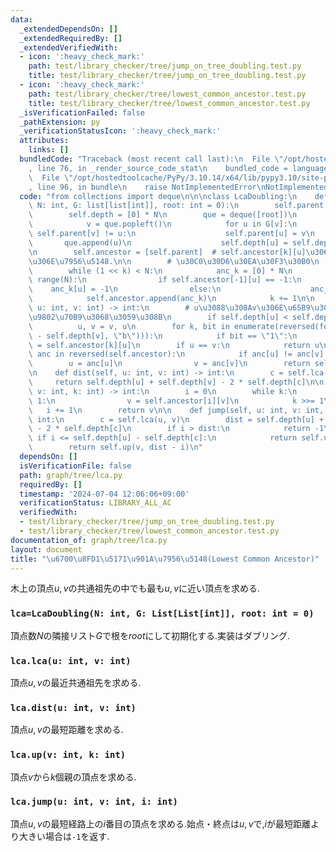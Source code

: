 ```yaml
---
data:
  _extendedDependsOn: []
  _extendedRequiredBy: []
  _extendedVerifiedWith:
  - icon: ':heavy_check_mark:'
    path: test/library_checker/tree/jump_on_tree_doubling.test.py
    title: test/library_checker/tree/jump_on_tree_doubling.test.py
  - icon: ':heavy_check_mark:'
    path: test/library_checker/tree/lowest_common_ancestor.test.py
    title: test/library_checker/tree/lowest_common_ancestor.test.py
  _isVerificationFailed: false
  _pathExtension: py
  _verificationStatusIcon: ':heavy_check_mark:'
  attributes:
    links: []
  bundledCode: "Traceback (most recent call last):\n  File \"/opt/hostedtoolcache/PyPy/3.10.14/x64/lib/pypy3.10/site-packages/onlinejudge_verify/documentation/build.py\"\
    , line 76, in _render_source_code_stat\n    bundled_code = language.bundle(\n\
    \  File \"/opt/hostedtoolcache/PyPy/3.10.14/x64/lib/pypy3.10/site-packages/onlinejudge_verify/languages/python.py\"\
    , line 96, in bundle\n    raise NotImplementedError\nNotImplementedError\n"
  code: "from collections import deque\n\n\nclass LcaDoubling:\n    def __init__(self,\
    \ N: int, G: list[list[int]], root: int = 0):\n        self.parent = [-1] * N\n\
    \        self.depth = [0] * N\n        que = deque([root])\n        while que:\n\
    \            v = que.popleft()\n            for u in G[v]:\n                if\
    \ self.parent[v] != u:\n                    self.parent[u] = v\n             \
    \       que.append(u)\n                    self.depth[u] = self.depth[v] + 1\n\
    \n        self.ancestor = [self.parent]  # self.ancestor[k][u]\u306Fu\u306E2**k\u5148\
    \u306E\u7956\u5148.\n\n        # \u30C0\u30D6\u30EA\u30F3\u30B0\n        k = 1\n\
    \        while (1 << k) < N:\n            anc_k = [0] * N\n            for u in\
    \ range(N):\n                if self.ancestor[-1][u] == -1:\n                \
    \    anc_k[u] = -1\n                else:\n                    anc_k[u] = self.ancestor[-1][self.ancestor[-1][u]]\n\
    \            self.ancestor.append(anc_k)\n            k += 1\n\n    def lca(self,\
    \ u: int, v: int) -> int:\n        # u\u3088\u308Av\u306E\u65B9\u304C\u6DF1\u3044\
    \u9802\u70B9\u3068\u3059\u308B\n        if self.depth[u] < self.depth[v]:\n  \
    \          u, v = v, u\n        for k, bit in enumerate(reversed(format(self.depth[u]\
    \ - self.depth[v], \"b\"))):\n            if bit == \"1\":\n                u\
    \ = self.ancestor[k][u]\n        if u == v:\n            return u\n        for\
    \ anc in reversed(self.ancestor):\n            if anc[u] != anc[v]:\n        \
    \        u = anc[u]\n                v = anc[v]\n        return self.ancestor[0][u]\n\
    \n    def dist(self, u: int, v: int) -> int:\n        c = self.lca(u, v)\n   \
    \     return self.depth[u] + self.depth[v] - 2 * self.depth[c]\n\n    def up(self,\
    \ v: int, k: int) -> int:\n        i = 0\n        while k:\n            if k &\
    \ 1:\n                v = self.ancestor[i][v]\n            k >>= 1\n         \
    \   i += 1\n        return v\n\n    def jump(self, u: int, v: int, i: int) ->\
    \ int:\n        c = self.lca(u, v)\n        dist = self.depth[u] + self.depth[v]\
    \ - 2 * self.depth[c]\n        if i > dist:\n            return -1\n\n       \
    \ if i <= self.depth[u] - self.depth[c]:\n            return self.up(u, i)\n\n\
    \        return self.up(v, dist - i)\n"
  dependsOn: []
  isVerificationFile: false
  path: graph/tree/lca.py
  requiredBy: []
  timestamp: '2024-07-04 12:06:06+09:00'
  verificationStatus: LIBRARY_ALL_AC
  verifiedWith:
  - test/library_checker/tree/jump_on_tree_doubling.test.py
  - test/library_checker/tree/lowest_common_ancestor.test.py
documentation_of: graph/tree/lca.py
layout: document
title: "\u6700\u8FD1\u5171\u901A\u7956\u5148(Lowest Common Ancestor)"
---
```


木上の頂点$u,v$の共通祖先の中でも最も$u,v$に近い頂点を求める.

### `lca=LcaDoubling(N: int, G: List[List[int]], root: int = 0)`

頂点数$N$の隣接リスト$G$で根を$root$にして初期化する.実装はダブリング.

### `lca.lca(u: int, v: int)`

頂点$u,v$の最近共通祖先を求める.

### `lca.dist(u: int, v: int)`

頂点$u,v$の最短距離を求める.

### `lca.up(v: int, k: int)`

頂点$v$から$k$個親の頂点を求める.

### `lca.jump(u: int, v: int, i: int)`

頂点$u,v$の最短経路上の$i$番目の頂点を求める.始点・終点は$u,v$で,$i$が最短距離より大きい場合は`-1`を返す.